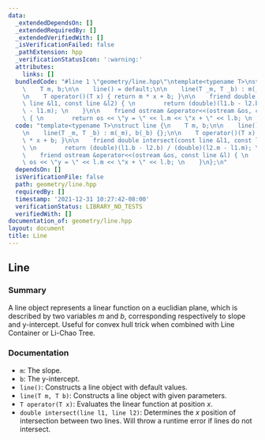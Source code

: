 ```yaml
---
data:
  _extendedDependsOn: []
  _extendedRequiredBy: []
  _extendedVerifiedWith: []
  _isVerificationFailed: false
  _pathExtension: hpp
  _verificationStatusIcon: ':warning:'
  attributes:
    links: []
  bundledCode: "#line 1 \"geometry/line.hpp\"\ntemplate<typename T>\nstruct line {\n\
    \    T m, b;\n\n    line() = default;\n\n    line(T _m, T _b) : m(_m), b(_b) {};\n\
    \n    T operator()(T x) { return m * x + b; }\n\n    friend double intersect(const\
    \ line &l1, const line &l2) { \n        return (double)(l1.b - l2.b) / (double)(l2.m\
    \ - l1.m); \n    }\n\n    friend ostream &operator<<(ostream &os, const line &l)\
    \ { \n        return os << \"y = \" << l.m << \"x + \" << l.b; \n    }\n};\n"
  code: "template<typename T>\nstruct line {\n    T m, b;\n\n    line() = default;\n\
    \n    line(T _m, T _b) : m(_m), b(_b) {};\n\n    T operator()(T x) { return m\
    \ * x + b; }\n\n    friend double intersect(const line &l1, const line &l2) {\
    \ \n        return (double)(l1.b - l2.b) / (double)(l2.m - l1.m); \n    }\n\n\
    \    friend ostream &operator<<(ostream &os, const line &l) { \n        return\
    \ os << \"y = \" << l.m << \"x + \" << l.b; \n    }\n};\n"
  dependsOn: []
  isVerificationFile: false
  path: geometry/line.hpp
  requiredBy: []
  timestamp: '2021-12-31 10:27:42-08:00'
  verificationStatus: LIBRARY_NO_TESTS
  verifiedWith: []
documentation_of: geometry/line.hpp
layout: document
title: Line
---
```


## Line

### Summary

A line object represents a linear function on a euclidian plane, which is described by two variables $m$ and $b$, corresponding respectively to slope and y-intercept. Useful for convex hull trick when combined with Line Container or Li-Chao Tree. 

### Documentation

- `m`: The slope.
- `b`: The y-intercept.
- `line()`: Constructs a line object with default values.
- `line(T m, T b)`: Constructs a line object with given parameters. 
- `T operator(T x)`: Evaluates the linear function at position $x$. 
- `double intersect(line l1, line l2)`: Determines the $x$ position of intersection between two lines. Will throw a runtime error if lines do not intersect. 
